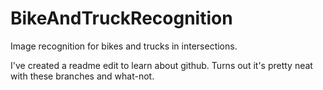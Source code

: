BikeAndTruckRecognition
=======================

Image recognition for bikes and trucks in intersections.

I've created a readme edit to learn about github.
Turns out it's pretty neat with these branches and what-not.
